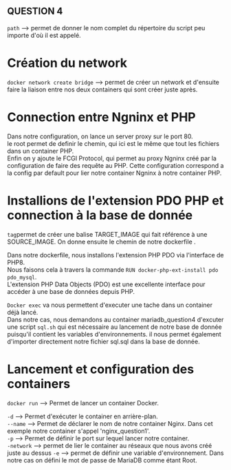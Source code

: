 ## QUESTION 4 ##

`path` --> permet de donner le nom complet du répertoire du script peu importe d'où il est appelé.  
 
 # Création du network #

`docker network create bridge` --> permet de créer un network et d'ensuite faire la liaison entre nos deux containers qui sont créer juste après.  

# Connection entre Ngninx et PHP #

Dans notre configuration, on lance un server proxy sur le port 80.  
le root permet de definir le chemin, qui ici est le même que tout les fichiers dans un container PHP.  
Enfin on y ajoute le FCGI Protocol, qui permet au proxy Ngninx créé par la configuration de faire des requête au PHP.
Cette configuration correspond a la config par default pour lier notre container Ngninx à notre container PHP.  


# Installions de l'extension PDO PHP et connection à la base de donnée #

`tag`permet de créer une balise TARGET_IMAGE qui fait référence à une SOURCE_IMAGE. On donne ensuite le chemin de notre dockerfile .

Dans notre dockerfile, nous installons l'extension PHP PDO via l'interface de PHP8.  
Nous faisons cela à travers la commande `RUN docker-php-ext-install pdo pdo_mysql`.  
L'extension PHP Data Objects (PDO) est une excellente interface pour accéder à une base de données depuis PHP.  

`Docker exec` va nous permettent d'executer une tache dans un container déjà lancé.  
Dans notre cas, nous demandons au container mariadb_question4 d'excuter une script `sql.sh` qui est nécessaire au lancement de notre base de donnée puisqu'il contient les variables d'environnements. il nous permet également d'importer directement notre fichier sql.sql dans la base de donnée.  

# Lancement et configuration des containers #

`docker run` --> Permet de lancer un container Docker.  

`-d` --> Permet d'exécuter le container en arrière-plan.  
`--name` --> Permet de déclarer le nom de notre container Nginx. Dans cet exemple notre container s'appel 'nginx_question1'.  
`-p` --> Permet de définir le port sur lequel lancer notre container.  
`-network` --> permet de lier le container au réseaux que nous avons créé juste au dessus
`-e` --> permet de définir une variable d'environnement. Dans notre cas on défini le mot de passe de MariaDB comme étant Root.  